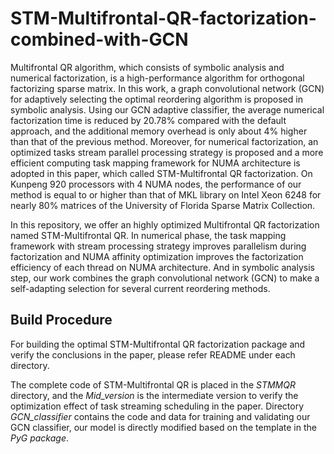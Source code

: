 # STM-Multifrontal-QR-factorization-combined-with-GCN

Multifrontal QR algorithm, which consists of symbolic analysis and numerical factorization, 
is a high-performance algorithm for orthogonal factorizing sparse matrix.
In this work, a graph convolutional network (GCN) for adaptively selecting the optimal reordering 
algorithm is proposed in symbolic analysis.
Using our GCN adaptive classifier, the average numerical factorization time is reduced by 
20.78% compared with the default approach, and the additional memory overhead is only 
about 4% higher than that of the previous method.
Moreover, for numerical factorization, an optimized tasks stream parallel processing 
strategy is proposed and a more efficient computing task mapping framework for NUMA 
architecture is adopted in this paper, which called STM-Multifrontal QR factorization.
On Kunpeng 920 processors with 4 NUMA nodes, the performance of our method is equal to or higher than 
that of MKL library on Intel Xeon 6248 for nearly 80% matrices of the University of Florida Sparse 
Matrix Collection.

In this repository, we offer an highly optimized Multifrontal QR factorization named STM-Multifrontal QR.
In numerical phase, the task mapping framework with stream processing strategy improves parallelism 
during factorization and NUMA affinity optimization improves the factorization efficiency of 
each thread on NUMA architecture.
And in symbolic analysis step, our work combines the graph convolutional network (GCN) to make 
a self-adapting selection for several current reordering methods.

## Build Procedure
For building the optimal STM-Multifrontal QR factorization package and verify the conclusions in the paper, please refer README under each directory.

The complete code of STM-Multifrontal QR is placed in the *STMMQR* directory, and the *Mid_version* is the intermediate version to verify the optimization effect of task streaming scheduling in the paper.
Directory *GCN_classifier* contains the code and data for training and validating our GCN classifier, our model is directly modified based on the template in the *PyG package*.
